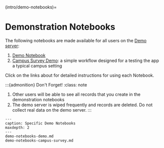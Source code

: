 (intro/demo-notebooks)=
# Demonstration Notebooks

The following notebooks are made available for all users on the [Demo server](https://demo.3.faims.edu.au/):

1. [Demo Notebook](demo-notebooks/demo-notebooks-demo)
2. [Campus Survey Demo](demo-notebooks/demo-notebooks-campus-survey): a simple workflow designed for a testing the app a typical campus setting

Click on the links about for detailed instructions for using each Notebook.

:::{admonition} Don't Forget!
:class: note
1. Other users will be able to see all records that you create in the demonstration notebooks
2. The demo server is wiped frequently and records are deleted. Do not collect real data on the demo server.
:::


```{toctree}
---
caption: Specific Demo Notebooks
maxdepth: 2
---
demo-notebooks-demo.md
demo-notebooks-campus-survey.md
```